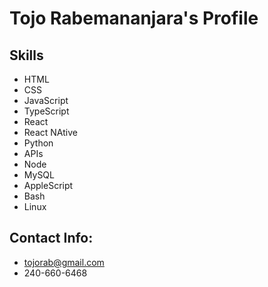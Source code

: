 # Tojo Rabemananjara's Profile
## Skills
* HTML
* CSS
* JavaScript
* TypeScript
* React
* React NAtive
* Python
* APIs
* Node
* MySQL
* AppleScript
* Bash
* Linux

## Contact Info:
* tojorab@gmail.com
* 240-660-6468

